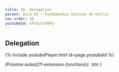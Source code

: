 ```yaml
---
title: 10. Delegation
parent: Aula 03 - Fundamentos básicos de Kotlin
nav_order: 10
youtubeId: nPFdu71d9FQ
---
```


## Delegation

{% include youtubePlayer.html id=page.youtubeId %}

<span class="fs-3 float-right">
<i class="fas fa-download">[Próxima aulas](11-extension-functions){: .btn }</i>
</span>
